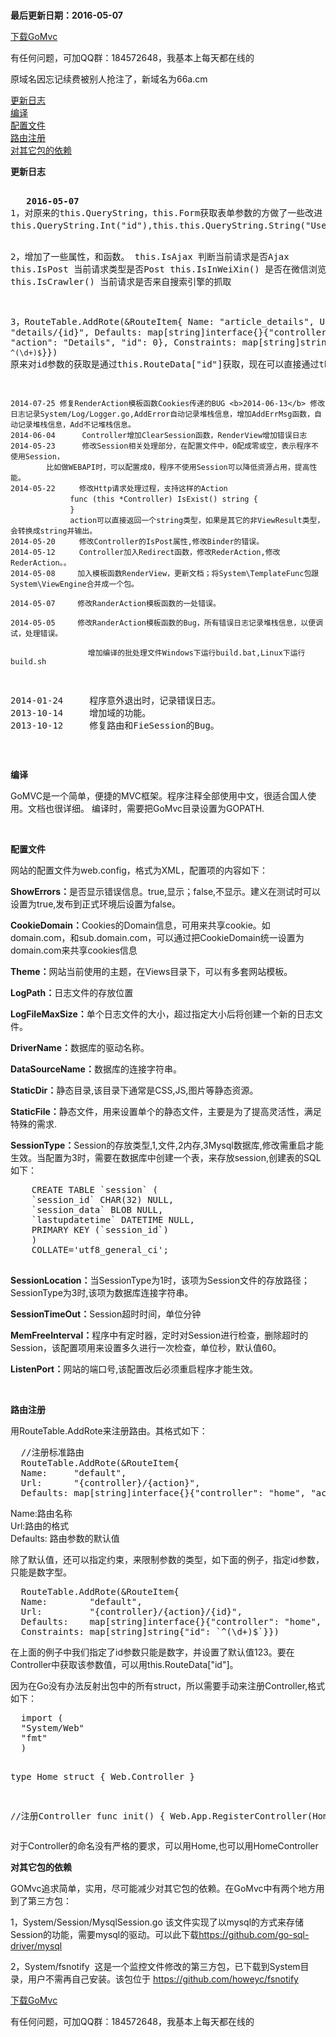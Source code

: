 <p>
	<br />
<b>最后更新日期：2016-05-07</b>
</p>
<a href="https://github.com/male110/GoMvc/archive/master.zip">下载GoMvc</a><br />
<p>
	有任何问题，可加QQ群：184572648，我基本上每天都在线的
</p>
<p>
	原域名因忘记续费被别人抢注了，新域名为66a.cm
</p>
<a href="#updatelog">更新日志</a><br />
<a href="#build"> 编译</a><br />
<a href="#config"> 配置文件</a><br />
<a href="#route"> 路由注册</a><br />
<a href="#yilai">对其它包的依赖</a> 
<p>
	<b> <a name="updatelog"></a>更新日志 </b> 
</p>
<p>
<pre>   
   <b>2016-05-07</b>
1，对原来的this.QueryString，this.Form获取表单参数的方做了一些改进
this.QueryString.Int("id"),this.this.QueryString.String("UserName")来获取数据，省去了类型转换，使代码更简练。

2，增加了一些属性，和函数。
this.IsAjax 判断当前请求是否Ajax
this.IsPost 当前请求类型是否Post
this.IsInWeiXin() 是否在微信浏览器下
this.IsCrawler() 当前请求是否来自搜索引擎的抓取

3，RouteTable.AddRote(&RouteItem{
		Name:        "article_details",
		Url:         "details/{id}",
		Defaults:    map[string]interface{}{"controller": "home", "action": "Details", "id": 0},
		Constraints: map[string]string{"id": `^(\d+)$`}})
原来对id参数的获取是通过this.RouteData["id"]获取，现在可以直接通过this.QueryString.Int("id")来获取

    2014-07-25 修复RenderAction模板函数Cookies传递的BUG <b>2014-06-13</b> 修改日志记录System/Log/Logger.go,AddError自动记录堆栈信息，增加AddErrMsg函数，自动记录堆栈信息，Add不记堆栈信息。
    2014-06-04	    Controller增加ClearSession函数，RenderView增加错误日志
    2014-05-23	    修改Session相关处理部分，在配置文件中，0配成零或空，表示程序不使用Session，
		    比如做WEBAPI时，可以配置成0，程序不使用Session可以降低资源占用，提高性能。
    2014-05-22 　　 修改Http请求处理过程，支持这样的Action
    　　　　　　　　func (this *Controller) IsExist() string {
    　　　　　　　　}
    　　　　　　　　action可以直接返回一个string类型，如果是其它的非ViewResult类型，会转换成string并输出。
    2014-05-20　　  修改Controller的IsPost属性,修改Binder的错误。
    2014-05-12　　  Controller加入Redirect函数，修改RederAction,修改RederAction。。
    2014-05-08　　　加入模板函数RenderView，更新文档；将System\TemplateFunc包跟System\ViewEngine合并成一个包。

    2014-05-07　　　修改RanderAction模板函数的一处错误。

    2014-05-05　　　修改RanderAction模板函数的Bug，所有错误日志记录堆栈信息，以便调试，处理错误。

        　　　　　　　　增加编译的批处理文件Windows下运行build.bat,Linux下运行build.sh
 2014-01-24　　　程序意外退出时，记录错误日志。
 2013-10-14　　　增加域的功能。
 2013-10-12　　　修复路由和FieSession的Bug。
      </pre>
<p>
	<br />
</p>
<p>
	<a name="build"></a> <b>编译</b> 
</p>
<div>
	GoMVC是一个简单，便捷的MVC框架。程序注释全部使用中文，很适合国人使用。文档也很详细。
    编译时，需要把GoMvc目录设置为GOPATH.
</div>
<p>
	<br />
</p>
<p>
	<b> <a name="config"></a>配置文件 </b> 
</p>
<div>
	<p>
		网站的配置文件为web.config，格式为XML，配置项的内容如下：
	</p>
	<p>
		<b>ShowErrors：</b>是否显示错误信息。true,显示；false,不显示。建义在测试时可以设置为true,发布到正式环境后设置为false。
	</p>
	<p>
		<b>CookieDomain：</b>Cookies的Domain信息，可用来共享cookie。如domain.com，和sub.domain.com，可以通过把CookieDomain统一设置为domain.com来共享cookies信息
	</p>
	<p>
		<b>Theme：</b>网站当前使用的主题，在Views目录下，可以有多套网站模板。
	</p>
	<p>
		<b>LogPath：</b>日志文件的存放位置
	</p>
	<p>
		<b>LogFileMaxSize：</b>单个日志文件的大小，超过指定大小后将创建一个新的日志文件。
	</p>
	<p>
		<b>DriverName：</b>数据库的驱动名称。
	</p>
	<p>
		<b>DataSourceName：</b>数据库的连接字符串。
	</p>
	<p>
		<b>StaticDir：</b>静态目录,该目录下通常是CSS,JS,图片等静态资源。
	</p>
	<p>
		<b>StaticFile：</b>静态文件，用来设置单个的静态文件，主要是为了提高灵活性，满足特殊的需求.
	</p>
	<p>
		<b>SessionType：</b>Session的存放类型,1,文件,2内存,3Mysql数据库,修改需重启才能生效。当配置为3时，需要在数据库中创建一个表，来存放session,创建表的SQL如下：
	</p>
<pre>    CREATE TABLE `session` (
    `session_id` CHAR(32) NULL,
    `session_data` BLOB NULL,
    `lastupdatetime` DATETIME NULL,
    PRIMARY KEY (`session_id`)
    )
    COLLATE='utf8_general_ci';
  </pre>
	<p>
		<b>SessionLocation：</b>当SessionType为1时，该项为Session文件的存放路径；SessionType为3时,该项为数据库连接字符串。
	</p>
	<p>
		<b>SessionTimeOut：</b>Session超时时间，单位分钟
	</p>
	<p>
		<b>MemFreeInterval：</b>程序中有定时器，定时对Session进行检查，删除超时的Session，该配置项用来设置多久进行一次检查，单位秒，默认值60。
	</p>
	<p>
		<b>ListenPort：</b>网站的端口号,该配置改后必须重启程序才能生效。
	</p>
	<p>
		&nbsp;
	</p>
</div>
<p>
	<b> <a name="route"></a> 路由注册 </b> 
</p>
<p>
	用RouteTable.AddRote来注册路由。其格式如下：
</p>
<pre>  //注册标准路由
  RouteTable.AddRote(&amp;RouteItem{
  Name:     "default",
  Url:      "{controller}/{action}",
  Defaults: map[string]interface{}{"controller": "home", "action": "index"}})
</pre>
<p>
	Name:路由名称<br />
Url:路由的格式<br />
Defaults: 路由参数的默认值
</p>
除了默认值，还可以指定约束，来限制参数的类型，如下面的例子，指定id参数，只能是数字型。
<pre>  RouteTable.AddRote(&amp;RouteItem{
  Name:        "default",
  Url:         "{controller}/{action}/{id}",
  Defaults:    map[string]interface{}{"controller": "home", "action": "index", "id": 123},
  Constraints: map[string]string{"id": `^(\d+)$`}})
</pre>
在上面的例子中我们指定了id参数只能是数字，并设置了默认值123。要在Controller中获取该参数值，可以用this.RouteData["id"]。
<p>
	因为在Go没有办法反射出包中的所有struct，所以需要手动来注册Controller,格式如下：
</p>
<pre>  import (
  "System/Web"
  "fmt"
  )

  type Home struct {
  Web.Controller
  }

  //注册Controller
  func init() {
  Web.App.RegisterController(Home{})
  }
</pre>
对于Controller的命名没有严格的要求，可以用Home,也可以用HomeController
<p>
	<b> <a name="yilai"></a>对其它包的依赖 </b> 
</p>
<p>
	GOMvc追求简单，实用，尽可能减少对其它包的依赖。在GoMvc中有两个地方用到了第三方包：
</p>
<p>
	1，System/Session/MysqlSession.go 该文件实现了以mysql的方式来存储Session的功能，需要mysql的驱动。可以此下载<a href="https://github.com/go-sql-driver/mysql" target="_blank">https://github.com/go-sql-driver/mysql</a> 
</p>
<p>
	2，System/fsnotify&nbsp; 这是一个监控文件修改的第三方包，已下载到System目录，用户不需再自己安装。该包位于 <a href="https://github.com/howeyc/fsnotify" target="_blank"> https://github.com/howeyc/fsnotify</a> 
</p>
<a href="https://github.com/male110/GoMvc/archive/master.zip">下载GoMvc</a><br />
<p>
	有任何问题，可加QQ群：184572648，我基本上每天都在线的
</p>
